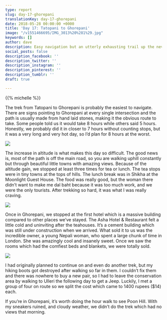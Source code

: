 ```yaml
---
type: report
slug: day-17-ghorepani
translationKey: day-17-ghorepani
date: 2018-05-28 00:00:00 +0000
title: 'Day 17: Tatopani to Ghorepani'
image: "/v1551466695/IMG_3013%20%281%29.jpg"
keywords: []
author: dave
description: Easy navigation but an utterly exhausting trail up the never ending hill to Ghorepani, and beautiful Poon Hill. 
social_posts: false
description_facebook: ''
description_twitter: ''
description_instagram: ''
description_pinterest: ''
description_tumblr: ''
draft: true

---
```

{{% michelle %}}

The trek from Tatopani to Ghorepani is probably the easiest to navigate. There are signs pointing to Ghorepani at every single intersection and the path is usually made from hand laid stones, making it the obvious route to take. Some people told us it would take 8 hours while others said 5 hours. Honestly, we probably did it in closer to 7 hours without counting stops, but it was a very long and very hot day, so I’d plan for 8 hours at the worst.

![](https://res.cloudinary.com/wildernessprime/image/upload/w_800,dpr_auto/v1551466601/IMG_2996.jpg)

The increase in altitude is what makes this day so difficult. The good news is, most of the path is off the main road, so you are walking uphill constantly but through beautiful little towns with amazing views. Because of the altitude gain, we stopped at least three times for tea or lunch. The tea stops were in tiny towns at the tops of hills. The lunch break was in Shikha at the Moonlight Guest House. The food was really good, but the woman there didn’t want to make me dal baht because it was too much work, and we were the only tourists. After trekking so hard, it was what I was really craving.

![](https://res.cloudinary.com/wildernessprime/image/upload/w_800,dpr_auto/v1551466660/IMG_3012.jpg)

Once in Ghorepani, we stopped at the first hotel which is a massive building compared to other places we’ve stayed. The Asha Hotel & Restaurant felt a little cold and uninviting after the teahouses. It’s a cement building which was still under construction when we arrived. What sold it to us was the incredible owner, a young Nepali woman, who spent a large chunk of time in London. She was amazingly cool and insanely sweet. Once we saw the rooms which had the comfiest beds and blankets, we were totally sold.

![](https://res.cloudinary.com/wildernessprime/image/upload/w_800,dpr_auto/v1551466695/IMG_3013%20%281%29.jpg)

I had originally planned to continue on and even do another trek, but my hiking boots got destroyed after walking so far in them. I couldn’t fix them and there was nowhere to buy a new pair, so I had to leave the conservation area by walking to Ulleri the following day to get a Jeep.  Luckily, I met a group of four on route so we split the cost which came to 1400 rupees ($14) each.

If you’re in Ghorepani, it’s worth doing the hour walk to see Poon Hill. With my sneakers ruined, and cloudy weather, we didn’t do the trek which had no views that morning.